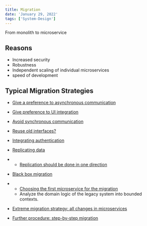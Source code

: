 ```yaml
---
title: Migration
date: 'January 29, 2022'
tags: ['System-Design']
---
```


From monolith to microservice

## Reasons

- Increased security
- Robustness
- Independent scaling of individual microservices
- speed of development

## Typical Migration Strategies

- [Give a preference to asynchronous communication](https://www.educative.io/module/lesson/introduction-to-microservices/B8AzyYgPNpx#Give-a-preference-to-asynchronous-communication-)

- [Give preference to UI integration](https://www.educative.io/module/lesson/introduction-to-microservices/B8AzyYgPNpx#Give-preference-to-UI-integration-)

- [Avoid synchronous communication](https://www.educative.io/module/lesson/introduction-to-microservices/B8AzyYgPNpx#Avoid-synchronous-communication-)

- [Reuse old interfaces?](https://www.educative.io/module/lesson/introduction-to-microservices/B8AzyYgPNpx#Reuse-old-interfaces?-)

- [Integrating authentication](https://www.educative.io/module/lesson/introduction-to-microservices/B8AzyYgPNpx#Integrating-authentication-)

- [Replicating data](https://www.educative.io/module/lesson/introduction-to-microservices/B8AzyYgPNpx#Replicating-data-)

- - [Replication should be done in one direction](https://www.educative.io/module/lesson/introduction-to-microservices/B8AzyYgPNpx#Replication-should-be-done-in-one-direction-)

- [Black box migration](https://www.educative.io/module/lesson/introduction-to-microservices/B8AzyYgPNpx#Black-box-migration-)

- - [Choosing the first microservice for the migration](https://www.educative.io/module/lesson/introduction-to-microservices/B8AzyYgPNpx#Choosing-the-first-microservice-for-the-migration-)
  - Analyze the domain logic of the legacy system into bounded contexts.

- [Extreme migration strategy: all changes in microservices](https://www.educative.io/module/lesson/introduction-to-microservices/B8AzyYgPNpx#Extreme-migration-strategy:-all-changes-in-microservices-)

- [Further procedure: step-by-step migration](https://www.educative.io/module/lesson/introduction-to-microservices/B8AzyYgPNpx#Further-procedure:-step-by-step-migration-)